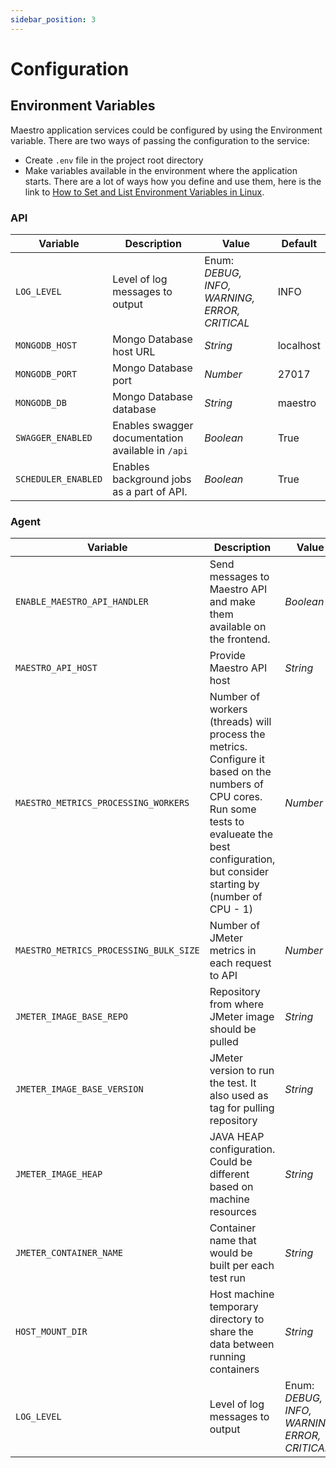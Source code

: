 ```yaml
---
sidebar_position: 3
---
```


# Configuration

## Environment Variables

Maestro application services could be configured by using the Environment variable. There are two ways of passing the configuration to the service:

- Create `.env` file in the project root directory
- Make variables available in the environment where the application starts. There are a lot of ways how you define and use them, here is the link to [How to Set and List Environment Variables in Linux](https://linuxize.com/post/how-to-set-and-list-environment-variables-in-linux/).

### API

| Variable            | Description                                       | Value                                         | Default   |
| ------------------- | ------------------------------------------------- | --------------------------------------------- | --------- |
| `LOG_LEVEL`         | Level of log messages to output                   | Enum: _DEBUG, INFO, WARNING, ERROR, CRITICAL_ | INFO      |
| `MONGODB_HOST`      | Mongo Database host URL                           | _String_                                      | localhost |
| `MONGODB_PORT`      | Mongo Database port                               | _Number_                                      | 27017     |
| `MONGODB_DB`        | Mongo Database database                           | _String_                                      | maestro   |
| `SWAGGER_ENABLED`   | Enables swagger documentation available in `/api` | _Boolean_                                     | True      |
| `SCHEDULER_ENABLED` | Enables background jobs as a part of API.         | _Boolean_                                     | True      |

### Agent

| Variable                               | Description                                                                   | Value     | Default                                   |
| -------------------------------------- | ----------------------------------------------------------------------------- | --------- | ----------------------------------------- |
| `ENABLE_MAESTRO_API_HANDLER`           | Send messages to Maestro API and make them available on the frontend.         | _Boolean_ | True                                      |
| `MAESTRO_API_HOST`                     | Provide Maestro API host                                                      | _String_  | http://localhost:5000                     |
| `MAESTRO_METRICS_PROCESSING_WORKERS`   | Number of workers (threads) will process the metrics. Configure it based on the numbers of CPU cores. Run some tests to evalueate the best configuration, but consider starting by (number of CPU - 1)                           | _Number_  | 7                                       |
| `MAESTRO_METRICS_PROCESSING_BULK_SIZE` | Number of JMeter metrics in each request to API                               | _Number_  | 750                                       |
| `JMETER_IMAGE_BASE_REPO`               | Repository from where JMeter image should be pulled                           | _String_  |                                           |
| `JMETER_IMAGE_BASE_VERSION`            | JMeter version to run the test. It also used as tag for pulling repository    | _String_  |                                           |
| `JMETER_IMAGE_HEAP`                    | JAVA HEAP configuration. Could be different based on machine resources        | _String_  | `-Xms1g -Xmx1g -XX:MaxMetaspaceSize=256m` |
| `JMETER_CONTAINER_NAME`                | Container name that would be built per each test run                          | _String_  | maestrojmeter                             |
| `HOST_MOUNT_DIR`                       | Host machine temporary directory to share the data between running containers | _String_  | `$HOME/.maestro/jmeter`                   |
| `LOG_LEVEL`                            | Level of log messages to output  | Enum: _DEBUG, INFO, WARNING, ERROR, CRITICAL_  | INFO                  |
